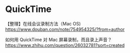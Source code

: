 # QuickTime

【整理】在线会议录制方法（Mac OS)
https://www.douban.com/note/754954325/?from=author

如何用 QuickTime 对 Mac 屏幕录制，而且录上声音？
https://www.zhihu.com/question/26032781?sort=created

